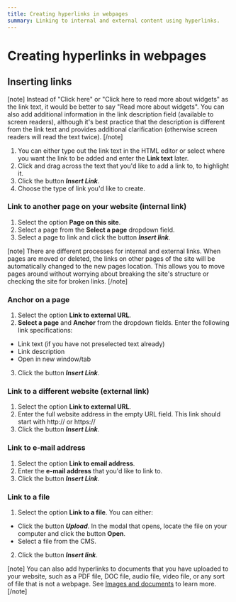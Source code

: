 ```yaml
---
title: Creating hyperlinks in webpages
summary: Linking to internal and external content using hyperlinks.
---
```


# Creating hyperlinks in webpages

## Inserting links

[note]
Instead of "Click here" or "Click here to read more about widgets" as the link text, it would be better to say "Read more about widgets". You can also add additional information in the link description field (available to screen readers), although it's best practice that the description is different from the link text and provides additional clarification (otherwise screen readers will read the text twice).
[/note]

1. You can either type out the link text in the HTML editor or select where you want the link to be added and enter the **Link text** later.
2. Click and drag across the text that you'd like to add a link to, to highlight it.
3. Click the button ***Insert Link***.
4. Choose the type of link you'd like to create.

### Link to another page on your website (internal link)

1. Select the option **Page on this site**.
2. Select a page from the **Select a page** dropdown field.
3. Select a page to link and click the button ***Insert link***.

[note]
There are different processes for internal and external links. When pages are moved or deleted, the links on other pages of the site will be automatically changed to the new pages location. This allows you to move pages around without worrying about breaking the site's structure or checking the site for broken links.
[/note]

### Anchor on a page

1. Select the option **Link to external URL**.
2. **Select a page** and **Anchor** from the dropdown fields.
Enter the following link specifications:
* Link text (if you have not preselected text already)
* Link description
* Open in new window/tab
3. Click the button ***Insert Link***.

### Link to a different website (external link)

1. Select the option **Link to external URL**.
2. Enter the full website address in the empty URL field. This link should start with http:// or https://
3. Click the button ***Insert Link***.

### Link to e-mail address

1. Select the option **Link to email address**.
2. Enter the **e-mail address** that you'd like to link to.
3. Click the button ***Insert Link***.

### Link to a file

1. Select the option **Link to a file**.
 You can either:
* Click the button ***Upload***. In the modal that opens, locate the file on your computer and click the button **Open**.
* Select a file from the CMS.
2. Click the button ***Insert link***.

[note]
You can also add hyperlinks to documents that you have uploaded to your website, such as a PDF file, DOC file, audio file, video file, or any sort of file that is not a webpage. See [Images and documents](images_and_documents) to learn more.
[/note]
